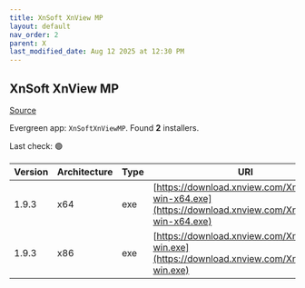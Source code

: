 ```yaml
---
title: XnSoft XnView MP
layout: default
nav_order: 2
parent: X
last_modified_date: Aug 12 2025 at 12:30 PM
---
```


## XnSoft XnView MP

[Source](https://www.xnview.com/en/xnviewmp/)

Evergreen app: `XnSoftXnViewMP`. Found **2** installers.

Last check: 🟢

| Version | Architecture | Type | URI                                                                                                  |
| ------- | ------------ | ---- | ---------------------------------------------------------------------------------------------------- |
| 1.9.3   | x64          | exe  | [https://download.xnview.com/XnViewMP-win-x64.exe](https://download.xnview.com/XnViewMP-win-x64.exe) |
| 1.9.3   | x86          | exe  | [https://download.xnview.com/XnViewMP-win.exe](https://download.xnview.com/XnViewMP-win.exe)         |

